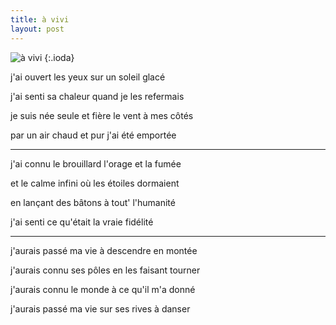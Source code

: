 ```yaml
---
title: à vivi
layout: post
---
```


![à vivi](/img/à_vivi.png)
{:.ioda}

j'ai ouvert les yeux sur un soleil glacé

j'ai senti sa chaleur quand je les refermais

je suis née seule et fière le vent à mes côtés

par un air chaud et pur j'ai été emportée

---

j'ai connu le brouillard l'orage et la fumée

et le calme infini où les étoiles dormaient

en lançant des bâtons à tout' l'humanité

j'ai senti ce qu'était la vraie fidélité

---

j'aurais passé ma vie à descendre en montée

j'aurais connu ses pôles en les faisant tourner

j'aurais connu le monde à ce qu'il m'a donné

j'aurais passé ma vie sur ses rives à danser

